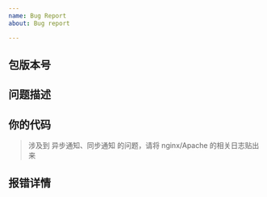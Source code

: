 ```yaml
---
name: Bug Report
about: Bug report

---
```


## 包版本号


## 问题描述


## 你的代码
> 涉及到 异步通知、同步通知 的问题，请将 nginx/Apache 的相关日志贴出来

## 报错详情
